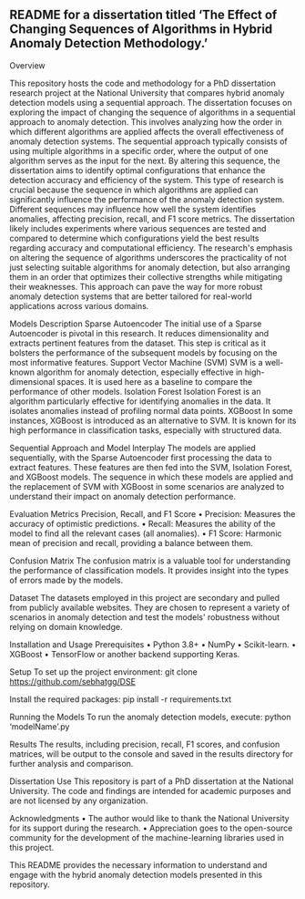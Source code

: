 
## README for a dissertation titled ‘The Effect of Changing Sequences of Algorithms in Hybrid Anomaly Detection Methodology.’

Overview

This repository hosts the code and methodology for a PhD dissertation research project at the National University that compares hybrid anomaly detection models using a sequential approach. The dissertation focuses on exploring the impact of changing the sequence of algorithms in a sequential approach to anomaly detection. This involves analyzing how the order in which different algorithms are applied affects the overall effectiveness of anomaly detection systems. The sequential approach typically consists of using multiple algorithms in a specific order, where the output of one algorithm serves as the input for the next. By altering this sequence, the dissertation aims to identify optimal configurations that enhance the detection accuracy and efficiency of the system.
This type of research is crucial because the sequence in which algorithms are applied can significantly influence the performance of the anomaly detection system. Different sequences may influence how well the system identifies anomalies, affecting precision, recall, and F1 score metrics. The dissertation likely includes experiments where various sequences are tested and compared to determine which configurations yield the best results regarding accuracy and computational efficiency.
The research's emphasis on altering the sequence of algorithms underscores the practicality of not just selecting suitable algorithms for anomaly detection, but also arranging them in an order that optimizes their collective strengths while mitigating their weaknesses. This approach can pave the way for more robust anomaly detection systems that are better tailored for real-world applications across various domains.

Models Description
Sparse Autoencoder
The initial use of a Sparse Autoencoder is pivotal in this research. It reduces dimensionality and extracts pertinent features from the dataset. This step is critical as it bolsters the performance of the subsequent models by focusing on the most informative features.
Support Vector Machine (SVM)
SVM is a well-known algorithm for anomaly detection, especially effective in high-dimensional spaces. It is used here as a baseline to compare the performance of other models.
Isolation Forest
Isolation Forest is an algorithm particularly effective for identifying anomalies in the data. It isolates anomalies instead of profiling normal data points.
XGBoost
In some instances, XGBoost is introduced as an alternative to SVM. It is known for its high performance in classification tasks, especially with structured data.

Sequential Approach and Model Interplay
The models are applied sequentially, with the Sparse Autoencoder first processing the data to extract features. These features are then fed into the SVM, Isolation Forest, and XGBoost models. The sequence in which these models are applied and the replacement of SVM with XGBoost in some scenarios are analyzed to understand their impact on anomaly detection performance.

Evaluation Metrics
Precision, Recall, and F1 Score
•	Precision: Measures the accuracy of optimistic predictions.
•	Recall: Measures the ability of the model to find all the relevant cases (all anomalies).
•	F1 Score: Harmonic mean of precision and recall, providing a balance between them.

Confusion Matrix
The confusion matrix is a valuable tool for understanding the performance of classification models. It provides insight into the types of errors made by the models.

Dataset
The datasets employed in this project are secondary and pulled from publicly available websites. They are chosen to represent a variety of scenarios in anomaly detection and test the models' robustness without relying on domain knowledge.

Installation and Usage
Prerequisites
•	Python 3.8+
•	NumPy
•	Scikit-learn.
•	XGBoost
•	TensorFlow or another backend supporting Keras.

Setup
To set up the project environment:
git clone https://github.com/sebhatgg/DSE

Install the required packages:
pip install -r requirements.txt

Running the Models
To run the anomaly detection models, execute:
python ‘modelName’.py

Results
The results, including precision, recall, F1 scores, and confusion matrices, will be output to the console and saved in the results directory for further analysis and comparison.

Dissertation Use
This repository is part of a PhD dissertation at the National University. The code and findings are intended for academic purposes and are not licensed by any organization.

Acknowledgments
•	The author would like to thank the National University for its support during the research.
•	Appreciation goes to the open-source community for the development of the machine-learning libraries used in this project.

This README provides the necessary information to understand and engage with the hybrid anomaly detection models presented in this repository.

